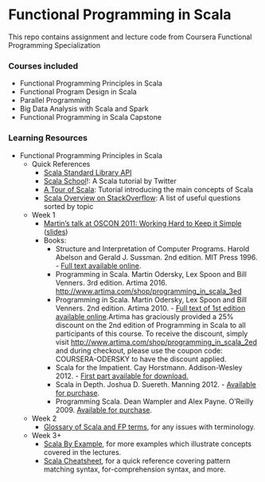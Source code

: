 # Functional Programming in Scala

This repo contains assignment and lecture code from Coursera Functional Programming Specialization

### Courses included

- Functional Programming Principles in Scala
- Functional Program Design in Scala
- Parallel Programming
- Big Data Analysis with Scala and Spark
- Functional Programming in Scala Capstone

### Learning Resources

- Functional Programming Principles in Scala
    - Quick References
        - [Scala Standard Library API](https://www.scala-lang.org/api/current/)
        - [Scala School](http://twitter.github.io/scala_school/)!: A Scala tutorial by Twitter
        - [A Tour of Scala](https://docs.scala-lang.org/tutorials/tour/tour-of-scala.html): Tutorial introducing the main concepts of Scala
        - [Scala Overview on StackOverflow](https://stackoverflow.com/tags/scala/info): A list of useful questions sorted by topic
    - Week 1
        - [Martin’s talk at OSCON 2011: Working Hard to Keep it Simple](https://www.youtube.com/watch?v=3jg1AheF4n0) ([slides](https://www.slideshare.net/Odersky/oscon-keynote-working-hard-to-keep-it-simple))
        - Books:
            - Structure and Interpretation of Computer Programs. Harold Abelson and Gerald J. Sussman. 2nd edition. MIT Press 1996. - [Full text available online](http://mitpress.mit.edu/sites/default/files/sicp/index.html).
            - Programming in Scala. Martin Odersky, Lex Spoon and Bill Venners. 3rd edition. Artima 2016. http://www.artima.com/shop/programming_in_scala_3ed
            - Programming in Scala. Martin Odersky, Lex Spoon and Bill Venners. 2nd edition. Artima 2010. - [Full text of 1st edition available online](https://www.artima.com/pins1ed/).Artima has graciously provided a 25% discount on the 2nd edition of Programming in Scala to all participants of this course. To receive the discount, simply visit http://www.artima.com/shop/programming_in_scala_2ed and during checkout, please use the coupon code: COURSERA-ODERSKY to have the discount applied.
            - Scala for the Impatient. Cay Horstmann. Addison-Wesley 2012. - [First part available for download.](https://www.lightbend.com/learn#type=ebook)
            - Scala in Depth. Joshua D. Suereth. Manning 2012. - [Available for purchase](https://www.manning.com/books/scala-in-depth).
            - Programming Scala. Dean Wampler and Alex Payne. O’Reilly 2009. [Available for purchase](http://shop.oreilly.com/product/9780596155964.do).
    - Week 2
        - [Glossary of Scala and FP terms](https://docs.scala-lang.org/glossary/), for any issues with terminology.
    - Week 3+
        - [Scala By Example](https://www.scala-lang.org/docu/files/ScalaByExample.pdf), for more examples which illustrate concepts covered in the lectures.
        - [Scala Cheatsheet](https://docs.scala-lang.org/cheatsheets/), for a quick reference covering pattern matching syntax, for-comprehension syntax, and more.